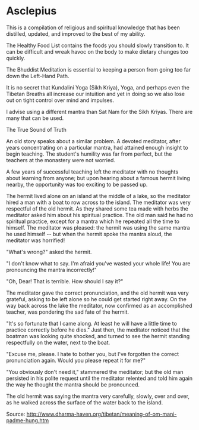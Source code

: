 Asclepius
=========

This is a compilation of religious and spiritual knowledge that has been distilled, updated, and improved to the best of my ability.

The Healthy Food List contains the foods you should slowly transition to. It can be difficult and wreak havoc on the body to make dietary changes too quickly.

The Bhuddist Meditation is essential to keeping a person from going too far down the Left-Hand Path.

It is no secret that Kundalini Yoga (Sikh Kriya), Yoga, and perhaps even the Tibetan Breaths all increase our intuition and yet in doing so we also lose out on tight control over mind and impulses.

I advise using a different mantra than Sat Nam for the Sikh Kriyas. There are many that can be used.



The True Sound of Truth

An old story speaks about a similar problem. A devoted meditator, after years concentrating on a particular mantra, had attained enough insight to begin teaching. The student's humility was far from perfect, but the teachers at the monastery were not worried. 

A few years of successful teaching left the meditator with no thoughts about learning from anyone; but upon hearing about a famous hermit living nearby, the opportunity was too exciting to be passed up. 

The hermit lived alone on an island at the middle of a lake, so the meditator hired a man with a boat to row across to the island. The meditator was very respectful of the old hermit. As they shared some tea made with herbs the meditator asked him about his spiritual practice. The old man said he had no spiritual practice, except for a mantra which he repeated all the time to himself. The meditator was pleased: the hermit was using the same mantra he used himself -- but when the hermit spoke the mantra aloud, the meditator was horrified! 

"What's wrong?" asked the hermit. 

"I don't know what to say. I'm afraid you've wasted your whole life! You are pronouncing the mantra incorrectly!" 

"Oh, Dear! That is terrible. How should I say it?" 

The meditator gave the correct pronunciation, and the old hermit was very grateful, asking to be left alone so he could get started right away. On the way back across the lake the meditator, now confirmed as an accomplished teacher, was pondering the sad fate of the hermit. 

"It's so fortunate that I came along. At least he will have a little time to practice correctly before he dies." Just then, the meditator noticed that the boatman was looking quite shocked, and turned to see the hermit standing respectfully on the water, next to the boat. 

"Excuse me, please. I hate to bother you, but I've forgotten the correct pronunciation again. Would you please repeat it for me?" 

"You obviously don't need it," stammered the meditator; but the old man persisted in his polite request until the meditator relented and told him again the way he thought the mantra should be pronounced. 

The old hermit was saying the mantra very carefully, slowly, over and over, as he walked across the surface of the water back to the island. 

Source: http://www.dharma-haven.org/tibetan/meaning-of-om-mani-padme-hung.htm
